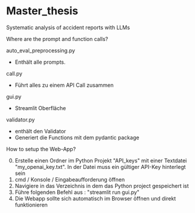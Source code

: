 # Master_thesis
Systematic analysis of accident reports with LLMs

Where are the prompt and function calls? 

auto_eval_preprocessing.py
- Enthält alle prompts.

call.py
- Führt alles zu einem API Call zusammen

gui.py
- Streamlit Oberfläche

validator.py
- enthält den Validator
- Generiert die Functions mit dem pydantic package


How to setup the Web-App?

0. Erstelle einen Ordner im Python Projekt "API_keys" mit einer Textdatei "my_openai_key.txt". In der Datei muss ein gültiger API-Key hinterlegt sein
1. cmd / Konsole / Eingabeaufforderung öffnen
2. Navigiere in das Verzeichnis in dem das Python project gespeichert ist
3. Führe folgenden Befehl aus : "streamlit run gui.py"
4. Die Webapp sollte sich automatisch im Browser öffnen und direkt funktionieren
